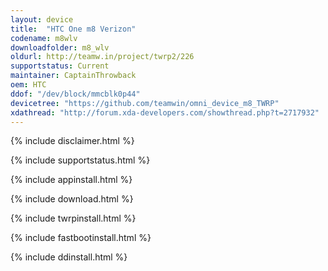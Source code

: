 ```yaml
---
layout: device
title:  "HTC One m8 Verizon"
codename: m8wlv
downloadfolder: m8_wlv
oldurl: http://teamw.in/project/twrp2/226
supportstatus: Current
maintainer: CaptainThrowback
oem: HTC
ddof: "/dev/block/mmcblk0p44"
devicetree: "https://github.com/teamwin/omni_device_m8_TWRP"
xdathread: "http://forum.xda-developers.com/showthread.php?t=2717932"
---
```


{% include disclaimer.html %}

{% include supportstatus.html %}

{% include appinstall.html %}

{% include download.html %}

{% include twrpinstall.html %}

{% include fastbootinstall.html %}

{% include ddinstall.html %}
